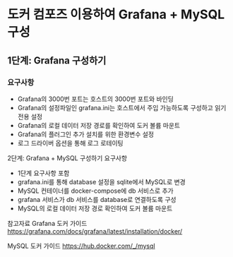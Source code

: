 # 도커 컴포즈 이용하여 Grafana + MySQL 구성

## 1단계: Grafana 구성하기

### 요구사항

- Grafana의 3000번 포트는 호스트의 3000번 포트와 바인딩
- Grafana의 설정파일인 grafana.ini는 호스트에서 주입 가능하도록 구성하고 읽기전용 설정
- Grafana의 로컬 데이터 저장 경로를 확인하여 도커 볼륨 마운트
- Grafana의 플러그인 추가 설치를 위한 환경변수 설정
- 로그 드라이버 옵션을 통해 로그 로테이팅

2단계: Grafana + MySQL 구성하기
요구사항

- 1단계 요구사항 포함
- grafana.ini를 통해 database 설정을 sqlite에서 MySQL로 변경
- MySQL 컨테이너를 docker-compose에 db 서비스로 추가
- grafana 서비스가 db 서비스를 database로 연결하도록 구성
- MySQL의 로컬 데이터 저장 경로 확인하여 도커 볼륨 마운트

참고자료
Grafana 도커 가이드
<https://grafana.com/docs/grafana/latest/installation/docker/>

MySQL 도커 가이드
<https://hub.docker.com/_/mysql>
